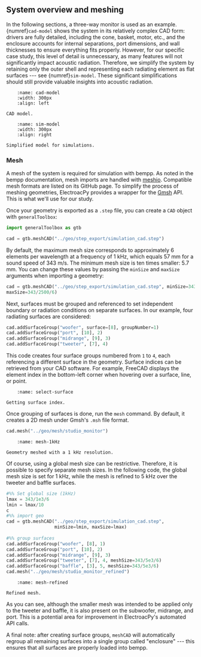 ## System overview and meshing

In the following sections, a three-way monitor is used as an example. {numref}`cad-model` shows the system in its relatively complex CAD form: drivers are fully detailed, including the cone, basket, motor, etc., and the enclosure accounts for internal separations, port dimensions, and wall thicknesses to ensure everything fits properly. However, for our specific case study, this level of detail is unnecessary, as many features will not significantly impact acoustic radiation. Therefore, we simplify the system by retaining only the outer shell and representing each radiating element as flat surfaces --- see {numref}`sim-model`. These significant simplifications should still provide valuable insights into acoustic radiation.


```{figure} ./system_images/studio_monitor.png
    :name: cad-model
    :width: 300px
    :align: left

CAD model.
```

```{figure} ./system_images/studio_monitor_sim.png
    :name: sim-model
    :width: 300px
    :align: right

Simplified model for simulations.
```

### Mesh
A mesh of the system is required for simulation with bempp. As noted in the bempp documentation, mesh imports are handled with [meshio](https://github.com/nschloe/meshio). Compatible mesh formats are listed on its GitHub page. To simplify the process of meshing geometries, ElectroacPy provides a wrapper for the [Gmsh](https://gmsh.info/) API. This is what we'll use for our study.

Once your geometry is exported as a `.step` file, you can create a `CAD` object with `generalToolbox`:

```python
import generalToolbox as gtb

cad = gtb.meshCAD("../geo/step_export/simulation_cad.step")
```
By default, the maximum mesh size corresponds to approximately 6 elements per wavelength at a frequency of 1 kHz, which equals 57 mm for a sound speed of 343 m/s. The minimum mesh size is ten times smaller: 5.7 mm. You can change these values by passing the `minSize` and `maxSize` arguments when importing a geometry:

```python
cad = gtb.meshCAD("../geo/step_export/simulation_cad.step", minSize=343/2500/60, 
maxSize=343/2500/6)
```

Next, surfaces must be grouped and referenced to set independent boundary or radiation conditions on separate surfaces. In our example, four radiating surfaces are considered:


```python
cad.addSurfaceGroup("woofer", surface=[8], groupNumber=1)
cad.addSurfaceGroup("port", [10], 2)
cad.addSurfaceGroup("midrange", [9], 3)
cad.addSurfaceGroup("tweeter", [7], 4)
```

This code creates four surface groups numbered from `1` to `4`, each referencing a different surface in the geometry. Surface indices can be retrieved from your CAD software. For example, FreeCAD displays the element index in the bottom-left corner when hovering over a surface, line, or point.

```{figure} ./system_images/pre_mesh.png
    :name: select-surface

Getting surface index.
```

Once grouping of surfaces is done, run the `mesh` command. By default, it creates a 2D mesh under Gmsh's `.msh` file format. 
```python
cad.mesh("../geo/mesh/studio_monitor")
```

```{figure} ./system_images/mesh_1kHz.png
    :name: mesh-1kHz

Geometry meshed with a 1 kHz resolution.
```

Of course, using a global mesh size can be restrictive. Therefore, it is possible to specify separate mesh sizes. In the following code, the global mesh size is set for 1 kHz, while the mesh is refined to 5 kHz over the tweeter and baffle surfaces.

```python
#%% Set global size (1kHz)
lmax = 343/1e3/6
lmin = lmax/10
c
#%% import geo
cad = gtb.meshCAD("../geo/step_export/simulation_cad.step", 
                  minSize=lmin, maxSize=lmax)
                  
#%% group surfaces
cad.addSurfaceGroup("woofer", [8], 1)
cad.addSurfaceGroup("port", [10], 2)
cad.addSurfaceGroup("midrange", [9], 3)
cad.addSurfaceGroup("tweeter", [7], 4, meshSize=343/5e3/6)
cad.addSurfaceGroup("baffle", [3], 5, meshSize=343/5e3/6)
cad.mesh("../geo/mesh/studio_monitor_refined")
```

```{figure} ./system_images/mesh_refined.png
    :name: mesh-refined

Refined mesh.
```

As you can see, although the smaller mesh was intended to be applied only to the tweeter and baffle, it is also present on the subwoofer, midrange, and port. This is a potential area for improvement in ElectroacPy's automated API calls.

A final note: after creating surface groups, `meshCAD` will automatically regroup all remaining surfaces into a single group called "enclosure" --- this ensures that all surfaces are properly loaded into bempp.
